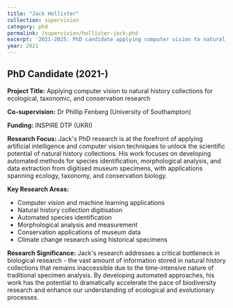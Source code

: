 ```yaml
---
title: "Jack Hollister"
collection: supervision
category: phd
permalink: /supervision/hollister-jack-phd
excerpt: '2021-2025: PhD candidate applying computer vision to natural history collections for ecological and conservation research.'
year: 2021
---
```


## PhD Candidate (2021-)

**Project Title:** Applying computer vision to natural history collections for ecological, taxonomic, and conservation research

**Co-supervision:** Dr Phillip Fenberg (University of Southampton)

**Funding:** INSPIRE DTP (UKRI)

**Research Focus:**
Jack's PhD research is at the forefront of applying artificial intelligence and computer vision techniques to unlock the scientific potential of natural history collections. His work focuses on developing automated methods for species identification, morphological analysis, and data extraction from digitised museum specimens, with applications spanning ecology, taxonomy, and conservation biology.

**Key Research Areas:**
- Computer vision and machine learning applications
- Natural history collection digitisation
- Automated species identification
- Morphological analysis and measurement
- Conservation applications of museum data
- Climate change research using historical specimens

**Research Significance:**
Jack's research addresses a critical bottleneck in biological research - the vast amount of information stored in natural history collections that remains inaccessible due to the time-intensive nature of traditional specimen analysis. By developing automated approaches, his work has the potential to dramatically accelerate the pace of biodiversity research and enhance our understanding of ecological and evolutionary processes.